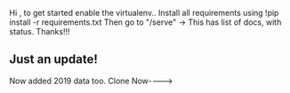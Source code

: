Hi , to get started enable the virtualenv..
Install all requirements using !pip install -r requirements.txt
Then go to "/serve" -> This has list of docs, with status.
Thanks!!!



##  Just an update!
Now added 2019 data too. Clone Now---->
